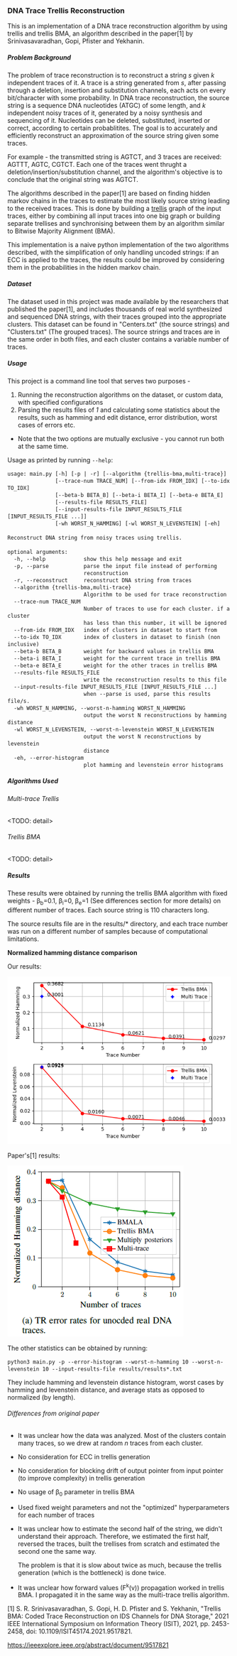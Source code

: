 ### DNA Trace Trellis Reconstruction

This is an implementation of a DNA trace reconstruction algorithm by using trellis and trellis BMA, an algorithm described in the
paper[1] by Srinivasavaradhan, Gopi, Pfister and Yekhanin.

##### Problem Background

The problem of trace reconstruction is to reconstruct a string _s_ given _k_ independent traces of it. 
A trace is a string generated from _s_, after passing through a deletion, insertion and substitution channels, each acts on every bit/character with some probability.
In DNA trace reconstruction, the source string is a sequence DNA nucleotides (ATGC) of some length, and _k_ independent noisy traces of it,
generated by a noisy synthesis and sequencing of it.
Nucleotides can be deleted, substituted, inserted or correct, according to certain probablitites.
The goal is to accurately and efficiently reconstruct an approximation of the source string given some traces.

For example - the transmitted string is AGTCT, and 3 traces are received: AGTTT, AGTC, CGTCT. Each one of the traces went thrught a deletion/insertion/substitution channel,
and the algorithm's objective is to conclude that the original string was AGTCT.

The algorithms described in the paper[1] are based on finding hidden markov chains in the traces to estimate the most likely source string leading to the received traces. 
This is done by building a [trellis](https://en.wikipedia.org/wiki/Trellis_(graph)) graph of the input traces,
either by combining all input traces into one big graph or building separate trellises and synchronising between them by an algorithm 
similar to Bitwise Majority Alignment (BMA).

This implementation is a naive python implementation of the two algorithms described, with the simplification of only handling uncoded strings:
if an ECC is applied to the traces, the results could be improved by considering them in the probabilities in the hidden markov chain.

##### Dataset

The dataset used in this project was made available by the researchers that published the paper[1], 
and includes thousands of real world synthesized and sequenced DNA strings, with their traces grouped into the appropriate clusters.
This dataset can be found in "Centers.txt" (the source strings) and "Clusters.txt" (The grouped traces). 
The source strings and traces are in the same order in both files, and each cluster contains a variable number of traces.

##### Usage

This project is a command line tool that serves two purposes - 
1) Running the reconstruction algorithms on the dataset, or custom data, with specified configurations
2) Parsing the results files of _1_ and calculating some statistics about the results, such as hamming and edit distance, 
   error distribution, worst cases of errors etc.
* Note that the two options are mutually exclusive - you cannot run both at the same time.   

Usage as printed by running `--help`:
```
usage: main.py [-h] [-p | -r] [--algorithm {trellis-bma,multi-trace}]
               [--trace-num TRACE_NUM] [--from-idx FROM_IDX] [--to-idx TO_IDX]
               [--beta-b BETA_B] [--beta-i BETA_I] [--beta-e BETA_E]
               [--results-file RESULTS_FILE]
               [--input-results-file INPUT_RESULTS_FILE [INPUT_RESULTS_FILE ...]]
               [-wh WORST_N_HAMMING] [-wl WORST_N_LEVENSTEIN] [-eh]

Reconstruct DNA string from noisy traces using trellis.

optional arguments:
  -h, --help            show this help message and exit
  -p, --parse           parse the input file instead of performing
                        reconstruction
  -r, --reconstruct     reconstruct DNA string from traces
  --algorithm {trellis-bma,multi-trace}
                        Algorithm to be used for trace reconstruction
  --trace-num TRACE_NUM
                        Number of traces to use for each cluster. if a cluster
                        has less than this number, it will be ignored
  --from-idx FROM_IDX   index of clusters in dataset to start from
  --to-idx TO_IDX       index of clusters in dataset to finish (non inclusive)
  --beta-b BETA_B       weight for backward values in trellis BMA
  --beta-i BETA_I       weight for the current trace in trellis BMA
  --beta-e BETA_E       weight for the other traces in trellis BMA
  --results-file RESULTS_FILE
                        write the reconstruction results to this file
  --input-results-file INPUT_RESULTS_FILE [INPUT_RESULTS_FILE ...]
                        when --parse is used, parse this results file/s.
  -wh WORST_N_HAMMING, --worst-n-hamming WORST_N_HAMMING
                        output the worst N reconstructions by hamming distance
  -wl WORST_N_LEVENSTEIN, --worst-n-levenstein WORST_N_LEVENSTEIN
                        output the worst N reconstructions by levenstein
                        distance
  -eh, --error-histogram
                        plot hamming and levenstein error histograms
```


##### Algorithms Used
###### Multi-trace Trellis
<TODO: detail>
###### Trellis BMA
<TODO: detail>

##### Results

These results were obtained by running the trellis BMA algorithm with fixed weights - β<sub>b</sub>=0.1, β<sub>i</sub>=0, β<sub>e</sub>=1
(See differences section for more details) on different number of traces.
Each source string is 110 characters long.

The source results file are in the results/* directory, and each trace number was run on a different number of samples because of computational limitations.

**Normalized hamming distance comparison** 

Our results:

![Normalized hamming and edit distance](results/our_results.png)

Paper's[1] results:

![Paper's normalized hamming distance](results/paper_results.png)

The other statistics can be obtained by running:
```
python3 main.py -p --error-histogram --worst-n-hamming 10 --worst-n-levenstein 10 --input-results-file results/results*.txt
```
They include hamming and levenstein distance histogram, worst cases by hamming and levenstein distance, and average stats as opposed to normalized (by length).

###### Differences from original paper
* It was unclear how the data was analyzed. Most of the clusters contain many traces, so we drew at random _n_ traces from each cluster.
* No consideration for ECC in trellis generation
* No consideration for blocking drift of output pointer from input pointer (to improve complexity) in trellis generation  
* No usage of β<sub>0</sub> parameter in trellis BMA
* Used fixed weight parameters and not the "optimized" hyperparameters for each number of traces
* It was unclear how to estimate the second half of the string, we didn't understand their approach. 
  Therefore, we estimated the first half, reversed the traces, built the trellises from scratch and estimated the second one the same way.
  
  The problem is that it is slow about twice as much, because the trellis generation (which is the bottleneck) is done twice.
* It was unclear how forward values (F<sup>k</sup>(v)) propagation worked in trellis BMA. I propagated it in the same way as the multi-trace trellis algorithm.


[1] S. R. Srinivasavaradhan, S. Gopi, H. D. Pfister and S. Yekhanin, "Trellis BMA: Coded Trace Reconstruction on IDS Channels for DNA Storage," 2021 IEEE International Symposium on Information Theory (ISIT), 2021, pp. 2453-2458, doi: 10.1109/ISIT45174.2021.9517821.

https://ieeexplore.ieee.org/abstract/document/9517821